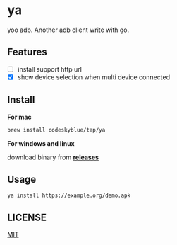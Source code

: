 # ya
yoo adb. Another adb client write with go.

## Features
- [ ] install support http url
- [x] show device selection when multi device connected

## Install
**For mac**

```bash
brew install codeskyblue/tap/ya
```

**For windows and linux**

download binary from [**releases**](https://github.com/codeskyblue/ya/releases)

## Usage
```
ya install https://example.org/demo.apk
```

## LICENSE
[MIT](LICENSE)
